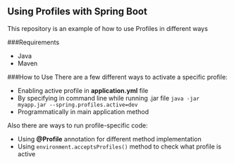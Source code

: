 ## Using Profiles with Spring Boot
This repository is an example of how to use Profiles in different ways

###Requirements
* Java
* Maven

###How to Use
There are a few different ways to activate a specific profile:
* Enabling active profile in **__application.yml__** file
* By specifying in command line while running .jar file `java -jar myapp.jar --spring.profiles.active=dev`
* Programmatically in main application method

Also there are ways to run profile-specific code:
* Using **@Profile** annotation for different method implementation
* Using `environment.acceptsProfiles()` method to check what profile is active